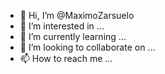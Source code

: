 - 👋 Hi, I’m @MaximoZarsuelo
- 👀 I’m interested in ...
- 🌱 I’m currently learning ...
- 💞️ I’m looking to collaborate on ...
- 📫 How to reach me ...

<!---
MaximoZarsuelo/MaximoZarsuelo is a ✨ special ✨ repository because its `README.md` (this file) appears on your GitHub profile.
You can click the Preview link to take a look at your changes.
--->
